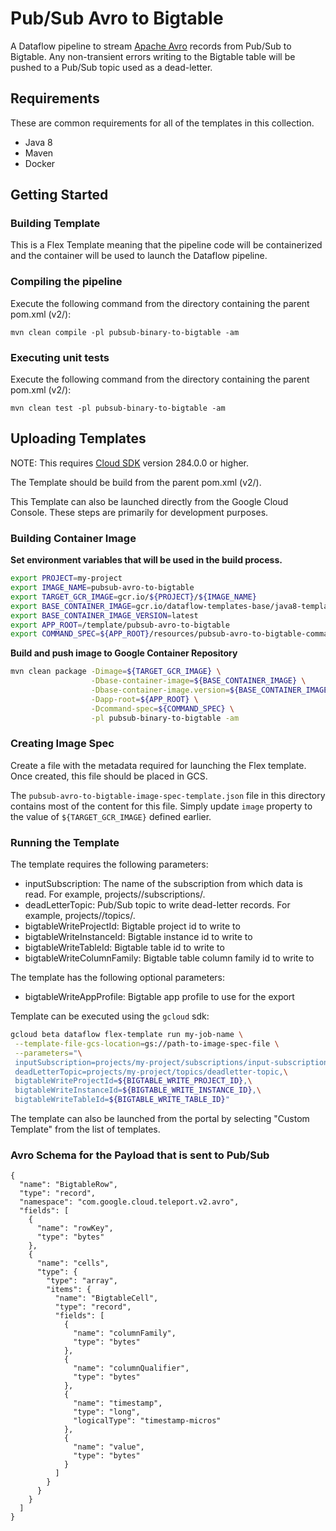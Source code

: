 # Pub/Sub Avro to Bigtable

A Dataflow pipeline to stream [Apache Avro](https://avro.apache.org/) records
from Pub/Sub to Bigtable. Any non-transient errors writing to the Bigtable table
will be pushed to a Pub/Sub topic used as a dead-letter.

## Requirements

These are common requirements for all of the templates in this collection.

*   Java 8
*   Maven
*   Docker

## Getting Started

### Building Template

This is a Flex Template meaning that the pipeline code will be containerized and
the container will be used to launch the Dataflow pipeline.

### Compiling the pipeline

Execute the following command from the directory containing the parent pom.xml
(v2/):

```shell
mvn clean compile -pl pubsub-binary-to-bigtable -am
```

### Executing unit tests

Execute the following command from the directory containing the parent pom.xml
(v2/):

```shell
mvn clean test -pl pubsub-binary-to-bigtable -am
```

## Uploading Templates

NOTE: This requires [Cloud SDK](https://cloud.google.com/sdk/downloads) version
284.0.0 or higher.

The Template should be build from the parent pom.xml (v2/).

This Template can also be launched directly from the Google Cloud Console. These
steps are primarily for development purposes.

### Building Container Image

__Set environment variables that will be used in the build process.__

```sh
export PROJECT=my-project
export IMAGE_NAME=pubsub-avro-to-bigtable
export TARGET_GCR_IMAGE=gcr.io/${PROJECT}/${IMAGE_NAME}
export BASE_CONTAINER_IMAGE=gcr.io/dataflow-templates-base/java8-template-launcher-base
export BASE_CONTAINER_IMAGE_VERSION=latest
export APP_ROOT=/template/pubsub-avro-to-bigtable
export COMMAND_SPEC=${APP_ROOT}/resources/pubsub-avro-to-bigtable-command-spec.json
```

__Build and push image to Google Container Repository__

```sh
mvn clean package -Dimage=${TARGET_GCR_IMAGE} \
                  -Dbase-container-image=${BASE_CONTAINER_IMAGE} \
                  -Dbase-container-image.version=${BASE_CONTAINER_IMAGE_VERSION} \
                  -Dapp-root=${APP_ROOT} \
                  -Dcommand-spec=${COMMAND_SPEC} \
                  -pl pubsub-binary-to-bigtable -am
```

### Creating Image Spec

Create a file with the metadata required for launching the Flex template. Once
created, this file should be placed in GCS.

The `pubsub-avro-to-bigtable-image-spec-template.json` file in this directory
contains most of the content for this file. Simply update `image` property to
the value of `${TARGET_GCR_IMAGE}` defined earlier.

### Running the Template

The template requires the following parameters:

*   inputSubscription: The name of the subscription from which data is read. For
    example, projects/<project-id>/subscriptions/<subscription-name>.
*   deadLetterTopic: Pub/Sub topic to write dead-letter records. For example,
    projects/<project-id>/topics/<topic-name>.
*   bigtableWriteProjectId: Bigtable project id to write to
*   bigtableWriteInstanceId: Bigtable instance id to write to
*   bigtableWriteTableId: Bigtable table id to write to
*   bigtableWriteColumnFamily: Bigtable table column family id to write to

The template has the following optional parameters:
*   bigtableWriteAppProfile: Bigtable app profile to use for the export

Template can be executed using the `gcloud` sdk:

```sh
gcloud beta dataflow flex-template run my-job-name \
 --template-file-gcs-location=gs://path-to-image-spec-file \
 --parameters="\
 inputSubscription=projects/my-project/subscriptions/input-subscription,\
 deadLetterTopic=projects/my-project/topics/deadletter-topic,\
 bigtableWriteProjectId=${BIGTABLE_WRITE_PROJECT_ID},\
 bigtableWriteInstanceId=${BIGTABLE_WRITE_INSTANCE_ID},\
 bigtableWriteTableId=${BIGTABLE_WRITE_TABLE_ID}"
```

The template can also be launched from the portal by selecting "Custom Template"
from the list of templates.

### Avro Schema for the Payload that is sent to Pub/Sub

```
{
  "name": "BigtableRow",
  "type": "record",
  "namespace": "com.google.cloud.teleport.v2.avro",
  "fields": [
    {
      "name": "rowKey",
      "type": "bytes"
    },
    {
      "name": "cells",
      "type": {
        "type": "array",
        "items": {
          "name": "BigtableCell",
          "type": "record",
          "fields": [
            {
              "name": "columnFamily",
              "type": "bytes"
            },
            {
              "name": "columnQualifier",
              "type": "bytes"
            },
            {
              "name": "timestamp",
              "type": "long",
              "logicalType": "timestamp-micros"
            },
            {
              "name": "value",
              "type": "bytes"
            }
          ]
        }
      }
    }
  ]
}
```
